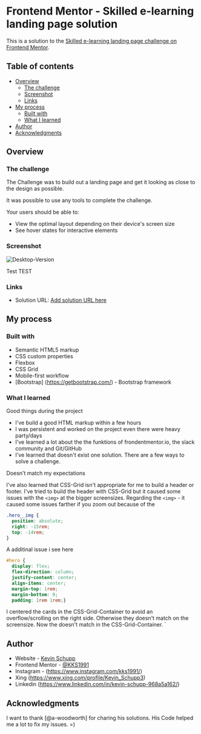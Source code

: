 # Frontend Mentor - Skilled e-learning landing page solution

This is a solution to the [Skilled e-learning landing page challenge on Frontend Mentor](https://www.frontendmentor.io/challenges/skilled-elearning-landing-page-S1ObDrZ8q).

## Table of contents

- [Overview](#overview)
  - [The challenge](#the-challenge)
  - [Screenshot](#screenshot)
  - [Links](#links)
- [My process](#my-process)
  - [Built with](#built-with)
  - [What I learned](#what-i-learned)
- [Author](#author)
- [Acknowledgments](#acknowledgments)

## Overview

### The challenge

The Challenge was to build out a landing page and get it looking as close to the design as possible.

It was possible to use any tools to complete the challenge.

Your users should be able to:

- View the optimal layout depending on their device's screen size
- See hover states for interactive elements

### Screenshot

![Desktop-Version](/screenshots/.ss_desktop.jpg)

Test TEST

### Links

- Solution URL: [Add solution URL here](https://your-solution-url.com)

## My process

### Built with

- Semantic HTML5 markup
- CSS custom properties
- Flexbox
- CSS Grid
- Mobile-first workflow
- [Bootstrap] (https://getbootstrap.com/) - Bootstrap framework

### What I learned

Good things during the project

- I've build a good HTML markup within a few hours
- I was persistent and worked on the project even there were heavy party/days
- I've learned a lot about the the funktions of frondentmentor.io, the slack community and Git/GitHub
- I've learned that doesn't exist one solution. There are a few ways to solve a challenge.

Doesn't match my expectations

I've also learned that CSS-Grid isn't appropriate for me to build a header or footer. I've tried to build the header with CSS-Grid but it caused some issues with the `<img>` at the bigger screensizes. Regarding the `<img>` - it caused some issues farther if you zoom out because of the

```CSS
.hero__img {
  position: absolute;
  right: -15rem;
  top: -14rem;
}
```

A additinal issue i see here

```CSS
#hero {
  display: flex;
  flex-direction: column;
  justify-content: center;
  align-items: center;
  margin-top: 1rem;
  margin-bottom: 0;
  padding: 1rem 1rem;}
```

I centered the cards in the CSS-Grid-Container to avoid an overflow/scrolling on the right side. Otherwise they doesn't match on the screensize. Now the doesn't match in the CSS-Grid-Container.
`

## Author

- Website - [Kevin Schupp](https://www.kevinschupp.de/)
- Frontend Mentor - [@KKS1991](https://www.frontendmentor.io/profile/KKS1991)
- Instagram - (https://www.instagram.com/kks1991/)
- Xing (https://www.xing.com/profile/Kevin_Schupp3)
- Linkedin (https://www.linkedin.com/in/kevin-schupp-968a5a162/)

## Acknowledgments

I want to thank [@a-woodworth] for charing his solutions. His Code helped me a lot to fix my issues. =)
